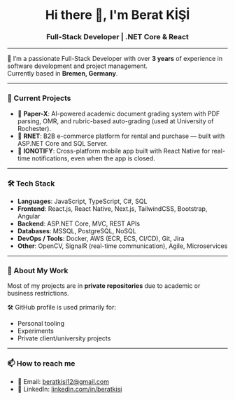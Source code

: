 <h1 align="center">Hi there 👋, I'm Berat KİŞİ</h1>
<h3 align="center">Full-Stack Developer | .NET Core & React </h3>

---

🔧 I’m a passionate Full-Stack Developer with over **3 years** of experience in software development and project management.  
Currently based in **Bremen, Germany**.

---

### 💼 Current Projects

- 🧠 **Paper-X**: AI-powered academic document grading system with PDF parsing, OMR, and rubric-based auto-grading (used at University of Rochester).
- 🛒 **RNET**: B2B e-commerce platform for rental and purchase — built with ASP.NET Core and SQL Server.
- 📲 **IONOTIFY**: Cross-platform mobile app built with React Native for real-time notifications, even when the app is closed.

---

### 🛠️ Tech Stack

- **Languages**: JavaScript, TypeScript, C#, SQL  
- **Frontend**: React.js, React Native, Next.js, TailwindCSS, Bootstrap, Angular  
- **Backend**: ASP.NET Core, MVC, REST APIs  
- **Databases**: MSSQL, PostgreSQL, NoSQL  
- **DevOps / Tools**: Docker, AWS (ECR, ECS, CI/CD), Git, Jira  
- **Other**: OpenCV, SignalR (real-time communication), Agile, Microservices

---

### 📂 About My Work

Most of my projects are in **private repositories** due to academic or business restrictions.  

🛠️ GitHub profile is used primarily for:
- Personal tooling
- Experiments
- Private client/university projects

---

### 📫 How to reach me

- 📧 Email: [beratkisi12@gmail.com](mailto:beratkisi12@gmail.com)  
- 💼 LinkedIn: [linkedin.com/in/beratkisi](https://linkedin.com/in/beratkisi) 

